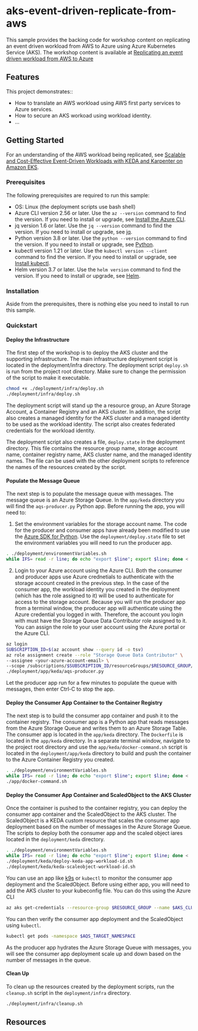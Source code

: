 # aks-event-driven-replicate-from-aws

This sample provides the backing code for workshop content on replicating an event driven workload from AWS to Azure using Azure Kubernetes Service (AKS). The workshop content is available at [Replicating an event driven workload from AWS to Azure]()

## Features

This project demonstrates::

* How to translate an AWS workload using AWS first party services to Azure services.
* How to secure an AKS workoad using workload identity.
* ...

## Getting Started

For an understanding of the AWS workload being replicated, see  [Scalable and Cost-Effective Event-Driven Workloads with KEDA and Karpenter on Amazon EKS](https://aws.amazon.com/blogs/containers/scalable-and-cost-effective-event-driven-workloads-with-keda-and-karpenter-on-amazon-eks/).

### Prerequisites

The following prerequisites are required to run this sample:

* OS: Linux  (the deployment scripts use bash shell)
* Azure CLI version 2.56 or later. Use the `az --version` command to find the version. If you need to install or upgrade, see [Install the Azure CLI](https://docs.microsoft.com/cli/azure/install-azure-cli).
* jq version 1.6 or later. Use the `jq --version` command to find the version. If you need to install or upgrade, see [jq](https://stedolan.github.io/jq/download/).
* Python version 3.8 or later. Use the `python --version` command to find the version. If you need to install or upgrade, see [Python](https://www.python.org/downloads/).
* kubectl version 1.21 or later. Use the `kubectl version --client` command to find the version. If you need to install or upgrade, see [Install kubectl](https://kubernetes.io/docs/tasks/tools/install-kubectl/).
* Helm version 3.7 or later. Use the `helm version` command to find the version. If you need to install or upgrade, see [Helm](https://helm.sh/docs/intro/install/).

### Installation

Aside from the prerequisites, there is nothing else you need to install to run this sample.

### Quickstart

#### Deploy the Infrastructure

The first step of the workshop is to deploy the AKS cluster and the supporting infrastructure. The main infrastructure deployment script is located in the deployment/infra directory. The deployment script `deploy.sh` is run from the project root directory. Make sure to change the permission of the script to make it executable.

```bash
chmod +x ./deployment/infra/deploy.sh
./deployment/infra/deploy.sh
```

The deployment script will stand up the a resource group, an Azure Storage Account, a Container Registry and an AKS cluster. In addition, the script also creates a managed identity for the AKS cluster and a managed identity to be used as the workload identity. The script also creates federated credentials for the workload identity.

The deployment script also creates a file, `deploy.state` in the deployment directory. This file contains the resource group name, storage account name, container registry name, AKS cluster name, and the managed identity names. The file can be used with the other deployment scripts to reference the names of the resources created by the script.

#### Populate the Message Queue

The next step is to populate the message queue with messages. The message queue is an Azure Storage Queue. In the `app/keda` directory you will find the `aqs-producer.py` Python app. Before running the app, you will need to: 

1. Set the environment variables for the storage account name. The code for the producer and consumer apps have already been modified to use the [Azure SDK for Python](https://learn.microsoft.com/en-us/azure/developer/python/sdk/azure-sdk-overview). Use the `deployment/deploy.state` file to set the environment variables you will need to run the producer app.

```bash
. ./deployment/environmentVariables.sh
while IFS= read -r line; do echo "export $line"; export $line; done < ./deployment/deploy.state
```

2. Login to your Azure account using the Azure CLI. Both the consumer and producer apps use Azure crednetials to authenticate with the storage account created in the previous step. In the case of the consumer app, the workload identity you created in the deployment (which has the role assigned to it) will be used to authenticate for access to the storage account. Because you will run the producer app from a terminal window, the producer app will authenticate using the Azure credential you logged in with. Therefore, the account you login with must have the Storage Queue Data Contributor role assigned to it.  You can assign the role to your user account using the Azure portal or the Azure CLI.

```bash
az login
SUBSCRIPTION_ID=$(az account show --query id -o tsv)
az role assignment create --role "Storage Queue Data Contributor" \
--assignee <your-azure-account-email> \
--scope /subscriptions/$SUBSCRIPTION_ID/resourceGroups/$RESOURCE_GROUP/providers/Microsoft.Storage/storageAccounts/$AZURE_STORAGE_ACCOUNT_NAME
./deployment/app/keda/aqs-producer.py
```

Let the producer app run for a few minutes to populate the queue with messages, then enter Ctrl-C to stop the app.

#### Deploy the Consumer App Container to the Container Registry

The next step is to build the consumer app container and push it to the container registry. The consumer app is a Python app that reads messages from the Azure Storage Queue and writes them to an Azure Storage Table. The consumer app is located in the `app/keda` directory. The `Dockerfile` is located in the `app/keda` directory. In a separate terminal window, navigate to the project root directory and use the `app/keda/docker-command.sh` script is located in the `deployment/app/keda` directory to build and push the container to the Azure Container Registry you created.

```bash
. ./deployment/environmentVariables.sh
while IFS= read -r line; do echo "export $line"; export $line; done < ./deployment/deploy.state
./app/docker-command.sh
```

#### Deploy the Consumer App Container and ScaledObject to the AKS Cluster

Once the container is pushed to the container registry, you can deploy the consumer app container and the ScaledObject to the AKS cluster. The ScaledObject is a KEDA custom resource that scales the consumer app deployment based on the number of messages in the Azure Storage Queue. The scripts to deploy both the consumer app and the scaled object iares located in the `deployment/keda` directory.

```bash
. ./deployment/environmentVariables.sh
while IFS= read -r line; do echo "export $line"; export $line; done < ./deployment/deploy.state
./deployment/keda/deploy-keda-app-workload-id.sh
./deployment/keda/keda-scaleobject-workload-id.sh
```

You can use an app like [k9s](https://k9scli.io/) or `kubectl` to monitor the consumer app deployment and the ScaledObject. Before using either app, you will need to add the AKS cluster to your kubeconfig file. You can do this using the Azure CLI

```bash
az aks get-credentials --resource-group $RESOURCE_GROUP --name $AKS_CLUSTER_NAME
```

You can then verify the consumer app deployment and the ScaledObject using `kubectl`.

```bash
kubectl get pods -namespace $AQS_TARGET_NAMESPACE
```

As the producer app hydrates the Azure Storage Queue with messages, you will see the consumer app deployment scale up and down based on the number of messages in the queue.

#### Clean Up

To clean up the resources created by the deployment scripts, run the `cleanup.sh` script in the `deployment/infra` directory.

```bash
./deployment/infra/cleanup.sh
```

## Resources
